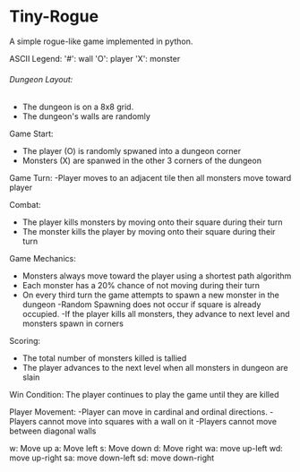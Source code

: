 # Tiny-Rogue
A simple rogue-like game implemented in python.

ASCII Legend:
'#': wall
'O': player
'X': monster


###### Dungeon Layout:
- The dungeon is on a 8x8 grid.
- The dungeon's walls are randomly 

Game Start:
- The player (O) is randomly spwaned into a dungeon corner
- Monsters (X) are spanwed in the other 3 corners of the dungeon 

Game Turn:
-Player moves to an adjacent tile then all monsters move toward player

Combat:
- The player kills monsters by moving onto their square during their turn
- The monster kills the player by moving onto their square during their turn

Game Mechanics:
- Monsters always move toward the player using a shortest path algorithm
- Each monster has a 20% chance of not moving during their turn
- On every third turn the game attempts to spawn a new monster in the dungeon
	-Random Spawning does not occur if square is already occupied.
-If the player kills all monsters, they advance to next level and monsters spawn in corners

Scoring:
- The total number of monsters killed is tallied
- The player advances to the next level when all monsters in dungeon are slain

Win Condition:
The player continues to play the game until they are killed

Player Movement:
-Player can move in cardinal and ordinal directions.
-Players cannot move into squares with a wall on it
-Players cannot move between diagonal walls

w: Move up
a: Move left
s: Move down
d: Move right
wa: move up-left
wd: move up-right
sa: move down-left
sd: move down-right